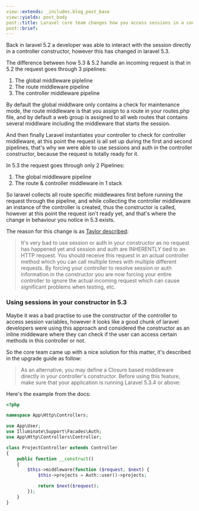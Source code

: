```yaml
---
view::extends: _includes.blog_post_base
view::yields: post_body
post::title: Laravel core team changes how you access sessions in a controller constructor
post::brief: 
---
```


Back in laravel 5.2 a developer was able to interact with the session directly in a controller constructor, however this has changed in laravel 5.3.

The difference between how 5.3 & 5.2 handle an incoming request is that in 5.2 the request goes through 3 pipelines:

1. The global middleware pipleline
2. The route middleware pipeline
3. The controller middleware pipeline

By default the global middlware only contains a check for maintenance mode, the route middleware is that you assign to a route in your routes.php file, and by default a web group is assigned to all web routes that contains several middlware including the middleware that starts the session.

And then finally Laravel instantiates your controller to check for controller middleware, at this point the request is all set up during the first and second pipelines, that's why we were able to use sessions and auth in the controller constructor, because the request is totally ready for it.

In 5.3 the request goes through only 2 Pipelines:

1. The global middleware pipeline
2. The route & controller middleware in 1 stack

So laravel collects all route specific middlewares first before running the request through the pipeline, and while collecting the controller middleware an instance of the controller is created, thus the constructor is called, however at this point the request isn't ready yet, and that's where the change in behaviour you notice in 5.3 exists.

The reason for this change is as [Taylor described](https://github.com/laravel/framework/issues/15072#issuecomment-242769373):

> It's very bad to use session or auth in your constructor as no request has happened yet and session and auth are INHERENTLY tied to an HTTP request. You should receive this request in an actual controller method which you can call multiple times with multiple different requests. By forcing your controller to resolve session or auth information in the constructor you are now forcing your entire controller to ignore the actual incoming request which can cause significant problems when testing, etc.

### Using sessions in your constructor in 5.3

Maybe it was a bad practise to use the constructor of the controller to access session variables, however it looks like a good chunk of laravel developers were using this approach and considered the constructor as an inline middeware where they can check if the user can access certain methods in this controller or not.

So the core team came up with a nice solution for this matter, it's described in the upgrade guide as follow:

> As an alternative, you may define a Closure based middleware directly in your controller's constructor. Before using this feature, make sure that your application is running Laravel 5.3.4 or above:

Here's the example from the docs:

```php
<?php

namespace App\Http\Controllers;

use App\User;
use Illuminate\Support\Facades\Auth;
use App\Http\Controllers\Controller;

class ProjectController extends Controller
{
    public function __construct()
    {
        $this->middleware(function ($request, $next) {
            $this->projects = Auth::user()->projects;

            return $next($request);
        });
    }
}
```